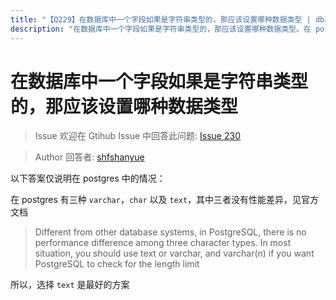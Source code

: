 ```yaml
---
title: "【Q229】在数据库中一个字段如果是字符串类型的，那应该设置哪种数据类型 | db高频面试题"
description: "在数据库中一个字段如果是字符串类型的，那应该设置哪种数据类型。在 postgres 中的情况，有三种 varchar，char 以及 text，其中三者没有性能差异。所以，选择 text 是最好的方案。  字节跳动面试题、阿里腾讯面试题、美团小米面试题。"
---
```


# 在数据库中一个字段如果是字符串类型的，那应该设置哪种数据类型

> Issue
> 欢迎在 Gtihub Issue 中回答此问题: [Issue 230](https://github.com/shfshanyue/Daily-Question/issues/230)

> Author
> 回答者: [shfshanyue](https://github.com/shfshanyue)

以下答案仅说明在 postgres 中的情况：

在 postgres 有三种 `varchar`，`char` 以及 `text`，其中三者没有性能差异，见官方文档

> Different from other database systems, in PostgreSQL, there is no performance difference among three character types. In most situation, you should use text or varchar, and varchar(n) if you want PostgreSQL to check for the length limit

所以，选择 `text` 是最好的方案
